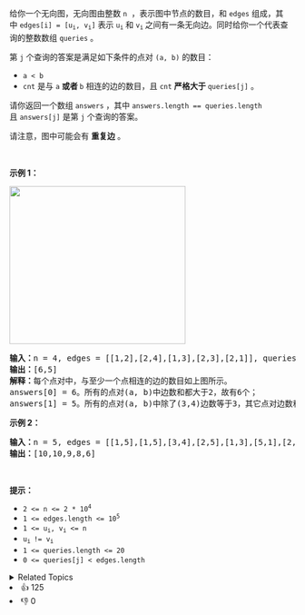 <p>给你一个无向图，无向图由整数&nbsp;<code>n</code>&nbsp;&nbsp;，表示图中节点的数目，和&nbsp;<code>edges</code>&nbsp;组成，其中&nbsp;<code>edges[i] = [u<sub>i</sub>, v<sub>i</sub>]</code>&nbsp;表示&nbsp;<code>u<sub>i</sub></code> 和&nbsp;<code>v<sub>i</sub></code><sub>&nbsp;</sub>之间有一条无向边。同时给你一个代表查询的整数数组&nbsp;<code>queries</code>&nbsp;。</p>

<p>第 <code>j</code> 个查询的答案是满足如下条件的点对 <code>(a, b)</code> 的数目：</p>

<ul> 
 <li><code>a &lt; b</code></li> 
 <li><code>cnt</code>&nbsp;是与 <code>a</code>&nbsp;<strong>或者&nbsp;</strong><code>b</code>&nbsp;相连的边的数目，且 <code>cnt</code>&nbsp;<strong>严格大于&nbsp;</strong><code>queries[j]</code>&nbsp;。</li> 
</ul>

<p>请你返回一个数组&nbsp;<code>answers</code>&nbsp;，其中&nbsp;<code>answers.length == queries.length</code> 且&nbsp;<code>answers[j]</code>&nbsp;是第 <code>j</code>&nbsp;个查询的答案。</p>

<p>请注意，图中可能会有 <strong>重复边</strong>&nbsp;。</p>

<p>&nbsp;</p>

<p><strong>示例 1：</strong></p> 
<img alt="" src="https://pic.leetcode-cn.com/1614828447-GMnLVg-image.png" style="width: 310px; height: 278px;" /> 
<pre>
<b>输入：</b>n = 4, edges = [[1,2],[2,4],[1,3],[2,3],[2,1]], queries = [2,3]
<b>输出：</b>[6,5]
<b>解释：</b>每个点对中，与至少一个点相连的边的数目如上图所示。
answers[0] = 6。所有的点对(a, b)中边数和都大于2，故有6个；
answers[1] = 5。所有的点对(a, b)中除了(3,4)边数等于3，其它点对边数和都大于3，故有5个。
</pre>

<p><strong>示例 2：</strong></p>

<pre>
<b>输入：</b>n = 5, edges = [[1,5],[1,5],[3,4],[2,5],[1,3],[5,1],[2,3],[2,5]], queries = [1,2,3,4,5]
<b>输出：</b>[10,10,9,8,6]
</pre>

<p>&nbsp;</p>

<p><strong>提示：</strong></p>

<ul> 
 <li><code>2 &lt;= n &lt;= 2 * 10<sup>4</sup></code></li> 
 <li><code>1 &lt;= edges.length &lt;= 10<sup>5</sup></code></li> 
 <li><code>1 &lt;= u<sub>i</sub>, v<sub>i</sub> &lt;= n</code></li> 
 <li><code>u<sub>i </sub>!= v<sub>i</sub></code></li> 
 <li><code>1 &lt;= queries.length &lt;= 20</code></li> 
 <li><code>0 &lt;= queries[j] &lt; edges.length</code></li> 
</ul>

<div><details><summary>Related Topics</summary><div><li>图</li><li>数组</li><li>双指针</li><li>二分查找</li><li>排序</li></div></details></div>
<div><li>👍 125</li><li>👎 0</li></div>